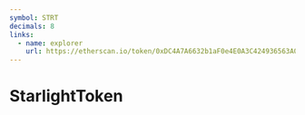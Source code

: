 ```yaml
---
symbol: STRT
decimals: 8
links:
  - name: explorer
    url: https://etherscan.io/token/0xDC4A7A6632b1aF0e4E0A3C424936563A08503126
---
```


# StarlightToken
